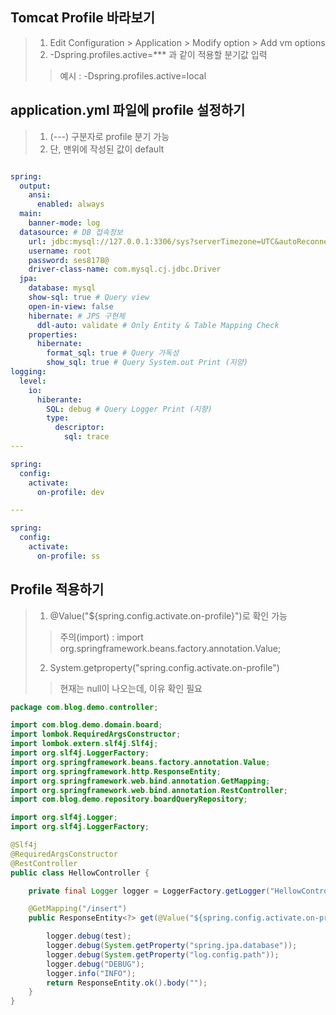 ## Tomcat Profile 바라보기
> 1. Edit Configuration > Application > Modify option > Add vm options
> 2. -Dspring.profiles.active=*** 과 같이 적용할 분기값 입력 
>> 예시 : -Dspring.profiles.active=local


## application.yml 파일에 profile 설정하기
> 1. (---) 구분자로 profile 분기 가능
> 2. 단, 맨위에 작성된 값이 default
```yml

spring:
  output:
    ansi:
      enabled: always
  main:
    banner-mode: log
  datasource: # DB 접속정보
    url: jdbc:mysql://127.0.0.1:3306/sys?serverTimezone=UTC&autoReconnect=true&useSSL=false
    username: root
    password: ses8178@
    driver-class-name: com.mysql.cj.jdbc.Driver
  jpa:
    database: mysql
    show-sql: true # Query view
    open-in-view: false
    hibernate: # JPS 구현체
      ddl-auto: validate # Only Entity & Table Mapping Check
    properties:
      hibernate:
        format_sql: true # Query 가독성
        show_sql: true # Query System.out Print (지양)
logging:
  level:
    io:
      hiberante:
        SQL: debug # Query Logger Print (지향)
        type:
          descriptor:
            sql: trace
---

spring:
  config:
    activate:
      on-profile: dev

---

spring:
  config:
    activate:
      on-profile: ss


```


## Profile 적용하기
> 1. @Value("${spring.config.activate.on-profile}")로 확인 가능 
>> 주의(import) : import org.springframework.beans.factory.annotation.Value;
> 2. System.getproperty("spring.config.activate.on-profile")
>> 현재는 null이 나오는데, 이유 확인 필요

```java
package com.blog.demo.controller;

import com.blog.demo.domain.board;
import lombok.RequiredArgsConstructor;
import lombok.extern.slf4j.Slf4j;
import org.slf4j.LoggerFactory;
import org.springframework.beans.factory.annotation.Value;
import org.springframework.http.ResponseEntity;
import org.springframework.web.bind.annotation.GetMapping;
import org.springframework.web.bind.annotation.RestController;
import com.blog.demo.repository.boardQueryRepository;

import org.slf4j.Logger;
import org.slf4j.LoggerFactory;

@Slf4j
@RequiredArgsConstructor
@RestController
public class HellowController {

    private final Logger logger = LoggerFactory.getLogger("HellowController의 로그");

    @GetMapping("/insert")
    public ResponseEntity<?> get(@Value("${spring.config.activate.on-profile}") String test) {

        logger.debug(test);
        logger.debug(System.getProperty("spring.jpa.database"));
        logger.debug(System.getProperty("log.config.path"));
        logger.debug("DEBUG");
        logger.info("INFO");
        return ResponseEntity.ok().body("");
    }
}
```
